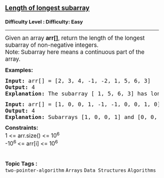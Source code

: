 <h2><a href="https://www.geeksforgeeks.org/problems/length-of-longest-subarray0440/1?page=1&category=two-pointer-algorithm&difficulty=Easy,Hard&status=unsolved,attempted&sortBy=accuracy">Length of longest subarray</a></h2><h3>Difficulty Level : Difficulty: Easy</h3><hr><div class="problems_problem_content__Xm_eO"><p><span style="font-size: 14pt;">Given an array <strong>arr[]</strong>, return the length of the longest subarray of non-negative integers.</span><br><span style="font-size: 14pt;">Note:<strong> </strong>Subarray here means a continuous part of the array.</span></p>
<p><span style="font-size: 18px;"><strong>Examples:</strong></span></p>
<pre><span style="font-size: 18px;"><strong>Input: </strong>arr[] = [2, 3, 4, -1, -2, 1, 5, 6, 3]
<strong>Output: </strong>4
<strong>Explanation: </strong>The subarray [ 1, 5, 6, 3] has longest length 4 and contains no negative integers</span></pre>
<pre><span style="font-size: 18px;"><strong>Input: </strong>arr[] = [1, 0, 0, 1, -1, -1, 0, 0, 1, 0]
<strong>Output: </strong>4
<strong>Explanation: </strong>Subarrays [1, 0, 0, 1] and [0, 0, 1, 0] have equal lengths but sum of first one is greater so that will be the output.
</span></pre>
<p><span style="font-size: 18px;"><strong>Constraints:</strong><br>1 &lt;= arr.size() &lt;= 10<sup>6</sup><br>-10<sup>6&nbsp;</sup>&lt;= arr[i] &lt;= 10<sup>6</sup></span></p></div><br><p><span style=font-size:18px><strong>Topic Tags : </strong><br><code>two-pointer-algorithm</code>&nbsp;<code>Arrays</code>&nbsp;<code>Data Structures</code>&nbsp;<code>Algorithms</code>&nbsp;